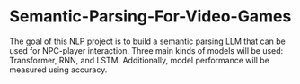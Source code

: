 # Semantic-Parsing-For-Video-Games
The goal of this NLP project is to build a semantic parsing LLM that can be used for NPC-player interaction. Three main kinds of models will be used: Transformer, RNN, and LSTM. Additionally, model performance will be measured using accuracy.

